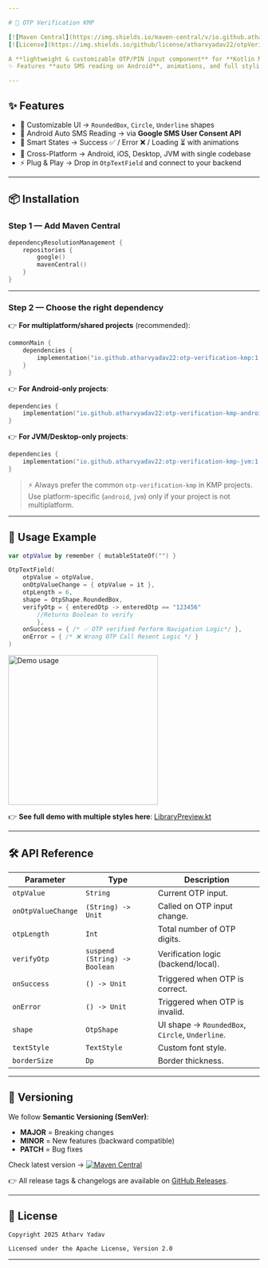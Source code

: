 ```yaml
---

# 🔑 OTP Verification KMP

[![Maven Central](https://img.shields.io/maven-central/v/io.github.atharvyadav22/otp-verification-kmp.svg?label=Maven%20Central)](https://central.sonatype.com/artifact/io.github.atharvyadav22/otp-verification-kmp)
[![License](https://img.shields.io/github/license/atharvyadav22/otpVerificationKmp)](LICENSE)

A **lightweight & customizable OTP/PIN input component** for **Kotlin Multiplatform (Android, iOS, Desktop, JVM)** built with Jetpack Compose.
✨ Features **auto SMS reading on Android**, animations, and full styling control.

---
```


## ✨ Features

* 🎨 Customizable UI → `RoundedBox`, `Circle`, `Underline` shapes
* 🤖 Android Auto SMS Reading → via **Google SMS User Consent API**
* 🔄 Smart States → Success ✅ / Error ❌ / Loading ⏳ with animations
* 📱 Cross-Platform → Android, iOS, Desktop, JVM with single codebase
* ⚡ Plug & Play → Drop in `OtpTextField` and connect to your backend

---

## 📦 Installation

### Step 1 — Add Maven Central

```kotlin
dependencyResolutionManagement {
    repositories {
        google()
        mavenCentral()
    }
}
```

---

### Step 2 — Choose the right dependency

👉 **For multiplatform/shared projects** (recommended):

```kotlin
commonMain {
    dependencies {
        implementation("io.github.atharvyadav22:otp-verification-kmp:1.0.0")
    }
}
```

👉 **For Android-only projects**:

```kotlin
dependencies {
    implementation("io.github.atharvyadav22:otp-verification-kmp-android:1.0.0")
}
```

👉 **For JVM/Desktop-only projects**:

```kotlin
dependencies {
    implementation("io.github.atharvyadav22:otp-verification-kmp-jvm:1.0.0")
}
```

> ⚡ Always prefer the common `otp-verification-kmp` in KMP projects.
> Use platform-specific (`android`, `jvm`) only if your project is not multiplatform.

---


## 🚀 Usage Example

```kotlin
var otpValue by remember { mutableStateOf("") }

OtpTextField(
    otpValue = otpValue,
    onOtpValueChange = { otpValue = it },
    otpLength = 6,
    shape = OtpShape.RoundedBox,
    verifyOtp = { enteredOtp -> enteredOtp == "123456" 
        //Returns Boolean to verify 
        },
    onSuccess = { /* ✅ OTP verified Perform Navigation Logic*/ },
    onError = { /* ❌ Wrong OTP Call Resent Logic */ }
)
````
<img src="https://github.com/atharvyadav22/otpVerificationKmp/readme_assets/demo_usage.gif" width="300" alt="Demo usage">

👉 **See full demo with multiple styles here**:
[LibraryPreview.kt](https://github.com/atharvyadav22/otpVerificationKmp/blob/main/sampleapplication/src/main/java/com/aystudio/sampleapplication/ui/LibraryPreview.kt)


---

## 🛠️ API Reference

| Parameter          | Type                          | Description                                     |
| ------------------ | ----------------------------- | ----------------------------------------------- |
| `otpValue`         | `String`                      | Current OTP input.                              |
| `onOtpValueChange` | `(String) -> Unit`            | Called on OTP input change.                     |
| `otpLength`        | `Int`                         | Total number of OTP digits.                     |
| `verifyOtp`        | `suspend (String) -> Boolean` | Verification logic (backend/local).             |
| `onSuccess`        | `() -> Unit`                  | Triggered when OTP is correct.                  |
| `onError`          | `() -> Unit`                  | Triggered when OTP is invalid.                  |
| `shape`            | `OtpShape`                    | UI shape → `RoundedBox`, `Circle`, `Underline`. |
| `textStyle`        | `TextStyle`                   | Custom font style.                              |
| `borderSize`       | `Dp`                          | Border thickness.                               |

---

## 📌 Versioning

We follow **Semantic Versioning (SemVer)**:

* **MAJOR** = Breaking changes
* **MINOR** = New features (backward compatible)
* **PATCH** = Bug fixes

Check latest version → [![Maven Central](https://img.shields.io/maven-central/v/io.github.atharvyadav22/otp-verification-kmp.svg)](https://central.sonatype.com/artifact/io.github.atharvyadav22/otp-verification-kmp)

👉 All release tags & changelogs are available on [GitHub Releases](https://github.com/atharvyadav22/otpVerificationKmp/releases).

---

## 📜 License

```text
Copyright 2025 Atharv Yadav

Licensed under the Apache License, Version 2.0
```

---

